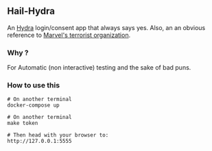 ## Hail-Hydra

An [Hydra](https://www.ory.sh/hydra/) login/consent app that always says yes.
Also, an an obvious reference to [Marvel's terrorist organization](https://en.wikipedia.org/wiki/Hydra_(comics)).

### Why ?

For Automatic (non interactive) testing and the sake of bad puns.

### How to use this

```
# On another terminal
docker-compose up

# On another terminal
make token

# Then head with your browser to:
http://127.0.0.1:5555
```
